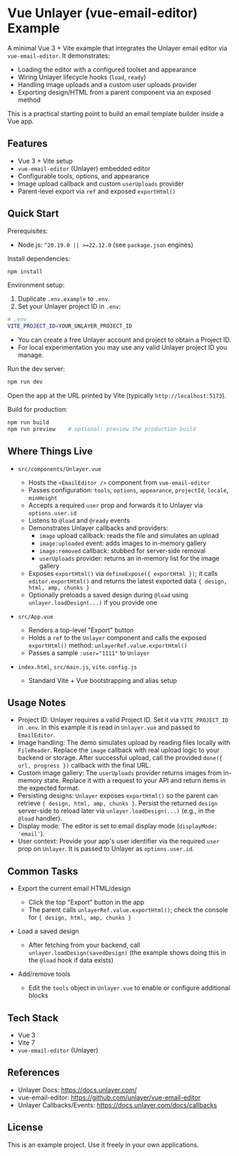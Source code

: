 # Vue Unlayer (vue-email-editor) Example

A minimal Vue 3 + Vite example that integrates the Unlayer email editor via `vue-email-editor`. It demonstrates:

- Loading the editor with a configured toolset and appearance
- Wiring Unlayer lifecycle hooks (`load`, `ready`)
- Handling image uploads and a custom user uploads provider
- Exporting design/HTML from a parent component via an exposed method

This is a practical starting point to build an email template builder inside a Vue app.


## Features

- Vue 3 + Vite setup
- `vue-email-editor` (Unlayer) embedded editor
- Configurable tools, options, and appearance
- Image upload callback and custom `userUploads` provider
- Parent-level export via `ref` and exposed `exportHtml()`


## Quick Start

Prerequisites:
- Node.js: `^20.19.0 || >=22.12.0` (see `package.json` engines)

Install dependencies:

```bash
npm install
```

Environment setup:

1) Duplicate `.env.example` to `.env`.
2) Set your Unlayer project ID in `.env`:

```bash
# .env
VITE_PROJECT_ID=YOUR_UNLAYER_PROJECT_ID
```

- You can create a free Unlayer account and project to obtain a Project ID.
- For local experimentation you may use any valid Unlayer project ID you manage.

Run the dev server:

```bash
npm run dev
```

Open the app at the URL printed by Vite (typically `http://localhost:5173`).

Build for production:

```bash
npm run build
npm run preview    # optional: preview the production build
```


## Where Things Live

- `src/components/Unlayer.vue`
  - Hosts the `<EmailEditor />` component from `vue-email-editor`
  - Passes configuration: `tools`, `options`, `appearance`, `projectId`, `locale`, `minHeight`
  - Accepts a required `user` prop and forwards it to Unlayer via `options.user.id`
  - Listens to `@load` and `@ready` events
  - Demonstrates Unlayer callbacks and providers:
    - `image` upload callback: reads the file and simulates an upload
    - `image:uploaded` event: adds images to in-memory gallery
    - `image:removed` callback: stubbed for server-side removal
    - `userUploads` provider: returns an in-memory list for the image gallery
  - Exposes `exportHtml()` via `defineExpose({ exportHtml })`; it calls `editor.exportHtml()` and returns the latest exported data `{ design, html, amp, chunks }`
  - Optionally preloads a saved design during `@load` using `unlayer.loadDesign(...)` if you provide one

- `src/App.vue`
  - Renders a top-level "Export" button
  - Holds a `ref` to the `Unlayer` component and calls the exposed `exportHtml()` method: `unlayerRef.value.exportHtml()`
  - Passes a sample `:user="1111"` to `Unlayer`

- `index.html`, `src/main.js`, `vite.config.js`
  - Standard Vite + Vue bootstrapping and alias setup


## Usage Notes

- Project ID: Unlayer requires a valid Project ID. Set it via `VITE_PROJECT_ID` in `.env`. In this example it is read in `Unlayer.vue` and passed to `EmailEditor`.
- Image handling: The demo simulates upload by reading files locally with `FileReader`. Replace the `image` callback with real upload logic to your backend or storage. After successful upload, call the provided `done({ url, progress })` callback with the final URL.
- Custom image gallery: The `userUploads` provider returns images from in-memory state. Replace it with a request to your API and return items in the expected format.
- Persisting designs: `Unlayer` exposes `exportHtml()` so the parent can retrieve `{ design, html, amp, chunks }`. Persist the returned `design` server-side to reload later via `unlayer.loadDesign(...)` (e.g., in the `@load` handler).
- Display mode: The editor is set to email display mode (`displayMode: 'email'`).
- User context: Provide your app's user identifier via the required `user` prop on `Unlayer`. It is passed to Unlayer as `options.user.id`.


## Common Tasks

- Export the current email HTML/design
  - Click the top "Export" button in the app
  - The parent calls `unlayerRef.value.exportHtml()`; check the console for `{ design, html, amp, chunks }`

- Load a saved design
  - After fetching from your backend, call `unlayer.loadDesign(savedDesign)` (the example shows doing this in the `@load` hook if data exists)

- Add/remove tools
  - Edit the `tools` object in `Unlayer.vue` to enable or configure additional blocks


## Tech Stack

- Vue 3
- Vite 7
- `vue-email-editor` (Unlayer)


## References

- Unlayer Docs: https://docs.unlayer.com/
- vue-email-editor: https://github.com/unlayer/vue-email-editor
- Unlayer Callbacks/Events: https://docs.unlayer.com/docs/callbacks


## License

This is an example project. Use it freely in your own applications.
